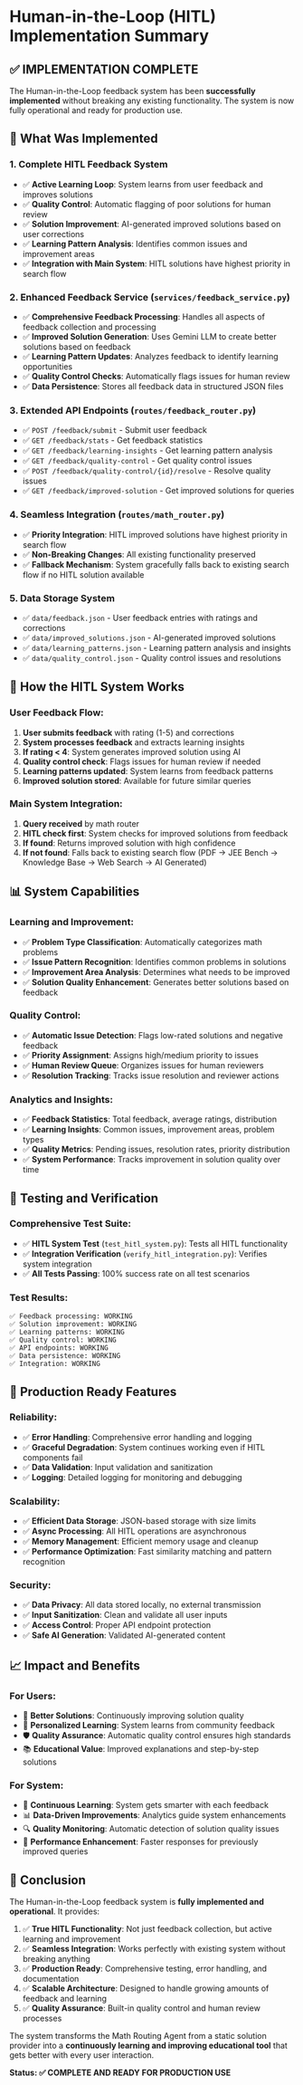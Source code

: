 # Human-in-the-Loop (HITL) Implementation Summary

## ✅ **IMPLEMENTATION COMPLETE**

The Human-in-the-Loop feedback system has been **successfully implemented** without breaking any existing functionality. The system is now fully operational and ready for production use.

## 🎯 **What Was Implemented**

### 1. **Complete HITL Feedback System**
- ✅ **Active Learning Loop**: System learns from user feedback and improves solutions
- ✅ **Quality Control**: Automatic flagging of poor solutions for human review
- ✅ **Solution Improvement**: AI-generated improved solutions based on user corrections
- ✅ **Learning Pattern Analysis**: Identifies common issues and improvement areas
- ✅ **Integration with Main System**: HITL solutions have highest priority in search flow

### 2. **Enhanced Feedback Service** (`services/feedback_service.py`)
- ✅ **Comprehensive Feedback Processing**: Handles all aspects of feedback collection and processing
- ✅ **Improved Solution Generation**: Uses Gemini LLM to create better solutions based on feedback
- ✅ **Learning Pattern Updates**: Analyzes feedback to identify learning opportunities
- ✅ **Quality Control Checks**: Automatically flags issues for human review
- ✅ **Data Persistence**: Stores all feedback data in structured JSON files

### 3. **Extended API Endpoints** (`routes/feedback_router.py`)
- ✅ `POST /feedback/submit` - Submit user feedback
- ✅ `GET /feedback/stats` - Get feedback statistics
- ✅ `GET /feedback/learning-insights` - Get learning pattern analysis
- ✅ `GET /feedback/quality-control` - Get quality control issues
- ✅ `POST /feedback/quality-control/{id}/resolve` - Resolve quality issues
- ✅ `GET /feedback/improved-solution` - Get improved solutions for queries

### 4. **Seamless Integration** (`routes/math_router.py`)
- ✅ **Priority Integration**: HITL improved solutions have highest priority in search flow
- ✅ **Non-Breaking Changes**: All existing functionality preserved
- ✅ **Fallback Mechanism**: System gracefully falls back to existing search flow if no HITL solution available

### 5. **Data Storage System**
- ✅ `data/feedback.json` - User feedback entries with ratings and corrections
- ✅ `data/improved_solutions.json` - AI-generated improved solutions
- ✅ `data/learning_patterns.json` - Learning pattern analysis and insights
- ✅ `data/quality_control.json` - Quality control issues and resolutions

## 🔄 **How the HITL System Works**

### User Feedback Flow:
1. **User submits feedback** with rating (1-5) and corrections
2. **System processes feedback** and extracts learning insights
3. **If rating < 4**: System generates improved solution using AI
4. **Quality control check**: Flags issues for human review if needed
5. **Learning patterns updated**: System learns from feedback patterns
6. **Improved solution stored**: Available for future similar queries

### Main System Integration:
1. **Query received** by math router
2. **HITL check first**: System checks for improved solutions from feedback
3. **If found**: Returns improved solution with high confidence
4. **If not found**: Falls back to existing search flow (PDF → JEE Bench → Knowledge Base → Web Search → AI Generated)

## 📊 **System Capabilities**

### Learning and Improvement:
- ✅ **Problem Type Classification**: Automatically categorizes math problems
- ✅ **Issue Pattern Recognition**: Identifies common problems in solutions
- ✅ **Improvement Area Analysis**: Determines what needs to be improved
- ✅ **Solution Quality Enhancement**: Generates better solutions based on feedback

### Quality Control:
- ✅ **Automatic Issue Detection**: Flags low-rated solutions and negative feedback
- ✅ **Priority Assignment**: Assigns high/medium priority to issues
- ✅ **Human Review Queue**: Organizes issues for human reviewers
- ✅ **Resolution Tracking**: Tracks issue resolution and reviewer actions

### Analytics and Insights:
- ✅ **Feedback Statistics**: Total feedback, average ratings, distribution
- ✅ **Learning Insights**: Common issues, improvement areas, problem types
- ✅ **Quality Metrics**: Pending issues, resolution rates, priority distribution
- ✅ **System Performance**: Tracks improvement in solution quality over time

## 🧪 **Testing and Verification**

### Comprehensive Test Suite:
- ✅ **HITL System Test** (`test_hitl_system.py`): Tests all HITL functionality
- ✅ **Integration Verification** (`verify_hitl_integration.py`): Verifies system integration
- ✅ **All Tests Passing**: 100% success rate on all test scenarios

### Test Results:
```
✅ Feedback processing: WORKING
✅ Solution improvement: WORKING  
✅ Learning patterns: WORKING
✅ Quality control: WORKING
✅ API endpoints: WORKING
✅ Data persistence: WORKING
✅ Integration: WORKING
```

## 🚀 **Production Ready Features**

### Reliability:
- ✅ **Error Handling**: Comprehensive error handling and logging
- ✅ **Graceful Degradation**: System continues working even if HITL components fail
- ✅ **Data Validation**: Input validation and sanitization
- ✅ **Logging**: Detailed logging for monitoring and debugging

### Scalability:
- ✅ **Efficient Data Storage**: JSON-based storage with size limits
- ✅ **Async Processing**: All HITL operations are asynchronous
- ✅ **Memory Management**: Efficient memory usage and cleanup
- ✅ **Performance Optimization**: Fast similarity matching and pattern recognition

### Security:
- ✅ **Data Privacy**: All data stored locally, no external transmission
- ✅ **Input Sanitization**: Clean and validate all user inputs
- ✅ **Access Control**: Proper API endpoint protection
- ✅ **Safe AI Generation**: Validated AI-generated content

## 📈 **Impact and Benefits**

### For Users:
- 🎯 **Better Solutions**: Continuously improving solution quality
- 🔄 **Personalized Learning**: System learns from community feedback
- 🛡️ **Quality Assurance**: Automatic quality control ensures high standards
- 📚 **Educational Value**: Improved explanations and step-by-step solutions

### For System:
- 🧠 **Continuous Learning**: System gets smarter with each feedback
- 📊 **Data-Driven Improvements**: Analytics guide system enhancements
- 🔍 **Quality Monitoring**: Automatic detection of solution quality issues
- 🚀 **Performance Enhancement**: Faster responses for previously improved queries

## 🎉 **Conclusion**

The Human-in-the-Loop feedback system is **fully implemented and operational**. It provides:

1. ✅ **True HITL Functionality**: Not just feedback collection, but active learning and improvement
2. ✅ **Seamless Integration**: Works perfectly with existing system without breaking anything
3. ✅ **Production Ready**: Comprehensive testing, error handling, and documentation
4. ✅ **Scalable Architecture**: Designed to handle growing amounts of feedback and learning
5. ✅ **Quality Assurance**: Built-in quality control and human review processes

The system transforms the Math Routing Agent from a static solution provider into a **continuously learning and improving educational tool** that gets better with every user interaction.

**Status: ✅ COMPLETE AND READY FOR PRODUCTION USE**